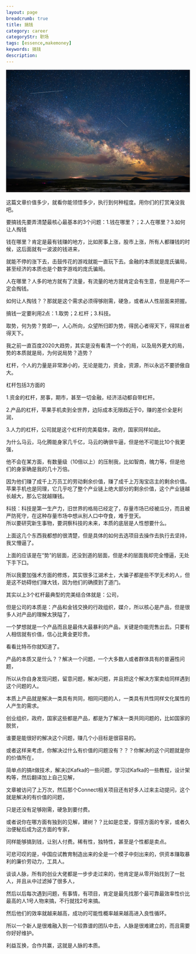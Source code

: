 ```yaml
---
layout: page
breadcrumb: true
title: 搞钱
category: career
categoryStr: 职场
tags: [essence,makemoney]
keywords: 搞钱
description:
---
```



<img src="/img/header/makemoney.jpg" class="post-img" alt="makeymoney">

这篇文章价值多少，就看你能领悟多少，执行到何种程度。用你们的打赏淹没我吧。

要搞钱先要弄清楚最核心最基本的3个问题：1.钱在哪里？；2.人在哪里？3.如何让人掏钱

钱在哪里？肯定是最有钱赚的地方，比如房事上涨，股市上涨，所有人都赚钱的时候，这后面就有一波波的钱进来，

就能不停的涨下去，击鼓传花的游戏就能一直玩下去。金融的本质就是庞氏骗局，甚至经济的本质也是个数字游戏的庞氏骗局。

人在哪里？人多的地方就有了流量，有流量的地方就肯定会有生意，但是用户不一定会掏钱。

如何让人掏钱？？那就是这个需求必须得够刚需，硬急，或者从人性层面来把握。



搞钱一定要利用2点：1.取势；2.杠杆；3.科技。

取势，何为势？势即一，人心所向，众望所归即为势，得民心者得天下，得屌丝者得天下。

我之前一直百度2020大趋势，其实是没有看清一个个的局，以及局外更大的局，势的本质就是局，为何说局势？造势？



杠杆，个人的力量是非常渺小的，无论是能力，资金，资源，所以永远不要骄傲自大。

杠杆包括3方面的

1.资金的杠杆，房事，期市，甚至一切金融，经济活动都自带杠杆。

2.产品的杠杆，苹果手机卖到全世界，边际成本无限趋近于0，赚的差价全是利润，

3.人力的杠杆，公司就是这个杠杆的完美载体，政府，国家同样如此。

为什么马云，马化腾能身家几千亿，马云的确很牛逼，但是他不可能比10个我更强，

他不会在某方面，有数量级（10倍以上）的压制我，比如智商，魄力等，但是他们的身家确是我的几十万倍。

因为他们赚了成千上万员工的劳动剩余价值，赚了成千上万淘宝店主的剩余价值。苹果手机也是同理，它几乎吃了整个产业链上绝大部分的剩余价值，这个产业链越长越大，那么它就越赚钱。


科技：科技是第一生产力，旧世界的格局已经定了，存量市场已经被瓜分，而且被严防死守，在这种存量市场中想从别人口中夺食，难于登天。  
所以要研究新生事物，要洞察科技的未来，本质的底层是人性想要什么。  

上面这几个东西我都想的很清楚，但是具体的如何去选项目去操作去执行去坚持，我又懵逼了。

上面的应该是在“势”的层面，还没到道的层面，但是术的层面我却完全懵逼，无处下手下口。

所以我要加强术方面的修炼，其实很多江湖术士，大骗子都是些不学无术的人，但是这不妨碍他们赚大钱，因为他们的确摸到了道门。



其实以上3个杠杆最典型的完美结合体就是：公司，

但是公司的本质是：产品和金钱交换的行政组织，媒介，所以核心是产品，但是很多人对产品的理解太狭隘了，

一个梦想就是一个产品而且是最伟大最暴利的产品，关键是你能兜售出去。只要有人相信就有价值，信心比黄金更珍贵。

看看比特币你就知道了。



产品的本质又是什么？？解决一个问题，一个大多数人或者群体具有的普遍性问题，

所以从你自身发现问题，留意问题，解决问题，并且把这个解决方案卖给同样遇到这个问题的人。

本质上产品就是解决一类具有共同，相同问题的人，一类具有共性同样文化属性的人产生的需求。

创业组织，政府，国家这些都是产品，都是为了解决一类共同问题的，比如国家的脱贫，

谁要是能很好的解决这个问题，赚几个小目标是很容易的。



或者这样来考虑，你解决过什么有价值的问题没有？？？你解决的这个问题就是你的价值所在，

简单点的搞it做技术，解决过Kafka的一些问题，学习过Kafka的一些教程，设计架构等，然后翻译加上自己见解，

文章被访问了上万次，然后那个Connect相关项目还有好多人过来主动提问，这个就是解决的有价值的问题，

只是还没有足够刚需，硬急到要付费。



或者说你在哪方面有独到的见解，建树？？比如是恋爱，穿搭方面的专家，或者久治便秘后成为这方面的专家，

同样能够搞到钱，让别人付费。稀有性，独特性，甚至是个性都是卖点。

可悲可叹的是，中国应试教育制造出来的全是一个模子中刻出来的，供资本赚取暴利的廉价劳动力，工具人。



谈谈人脉，所有的创业大佬都是一步步走过来的，他肯定是从零开始找到了一批人，并且从中过滤掉了很多人，

然后以后每次遇到问题，有事情，有项目，肯定是最先找那个最可靠最效率性价比最高的人1号人物来搞，不行就找2号来搞。

然后他们的效率就越来越高，成功的可能性概率越来越高进入良性循环。

所以一个新人是很难融入到一个较靠谱的团队中去，人脉是很难建立的，而且需要你好好维护。

利益互换，合作共赢，这就是人脉的本质。
